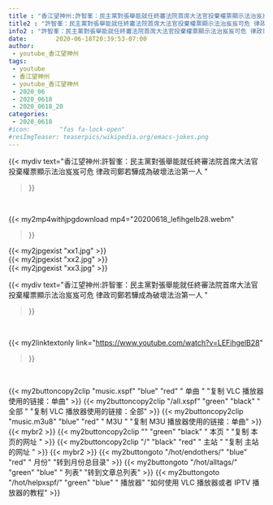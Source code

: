 ```yaml
---
title : "香江望神州:許智峯：民主黨對張舉能就任終審法院首席大法官投棄權票顯示法治岌岌可危 律政司鄭若驊成為破壞法治第一人 "
title2 : "許智峯：民主黨對張舉能就任終審法院首席大法官投棄權票顯示法治岌岌可危 律政司鄭若驊成為破壞法治第一人 "
info2 : "許智峯：民主黨對張舉能就任終審法院首席大法官投棄權票顯示法治岌岌可危 律政司鄭若驊成為破壞法治第一人 "
date:        2020-06-18T20:39:53-07:00
author:
 - youtube_香江望神州
tags:
 - youtube
 - 香江望神州
 - youtube_香江望神州
 - 2020_06
 - 2020_0618
 - 2020_0618_20
categories:
 - 2020_0618
#icon:        "fas fa-lock-open"
#resImgTeaser: teaserpics/wikipedia.org/emacs-jokes.png
---
```


{{< mydiv text="香江望神州:許智峯：民主黨對張舉能就任終審法院首席大法官投棄權票顯示法治岌岌可危 律政司鄭若驊成為破壞法治第一人 "
>}}
<br>


{{< my2mp4withjpgdownload mp4="20200618_lefihgelb28.webm"
>}}

{{< my2jpgexist "xx1.jpg" >}}<br>
{{< my2jpgexist "xx2.jpg" >}}<br>
{{< my2jpgexist "xx3.jpg" >}}<br>



{{< mydiv text="香江望神州:許智峯：民主黨對張舉能就任終審法院首席大法官投棄權票顯示法治岌岌可危 律政司鄭若驊成為破壞法治第一人 "
>}}
<br>

{{< my2linktextonly link="https://www.youtube.com/watch?v=LEFihgelB28"
>}}


<br>

{{< my2buttoncopy2clip "music.xspf"        "blue"   "red"    " 单曲 "  "复制 VLC 播放器使用的链接：单曲" >}} {{< my2buttoncopy2clip "/all.xspf"         "green"  "black"  " 全部 "  "复制 VLC 播放器使用的链接：全部" >}} {{< my2buttoncopy2clip "music.m3u8"        "blue"   "red"    " M3U  "    "复制 M3U 播放器使用的链接：单曲" >}} {{< mybr2 >}} {{< my2buttoncopy2clip ""                  "green"  "black"  " 本页 "    "复制 本页的网址 " >}} {{< my2buttoncopy2clip "/"                 "black"  "red"    " 主站 "    "复制 主站的网址 " >}} {{< mybr2 >}} {{< my2buttongoto      "/hot/endothers/"   "blue"   "red"    " 月份"   "转到月份总目录" >}} {{< my2buttongoto      "/hot/alltags/"     "green"  "blue"   " 列表"   "转到文章总列表" >}} {{< my2buttongoto      "/hot/helpxspf/"    "green"  "blue"   " 播放器" "如何使用 VLC 播放器或者 IPTV 播放器的教程" >}} 
